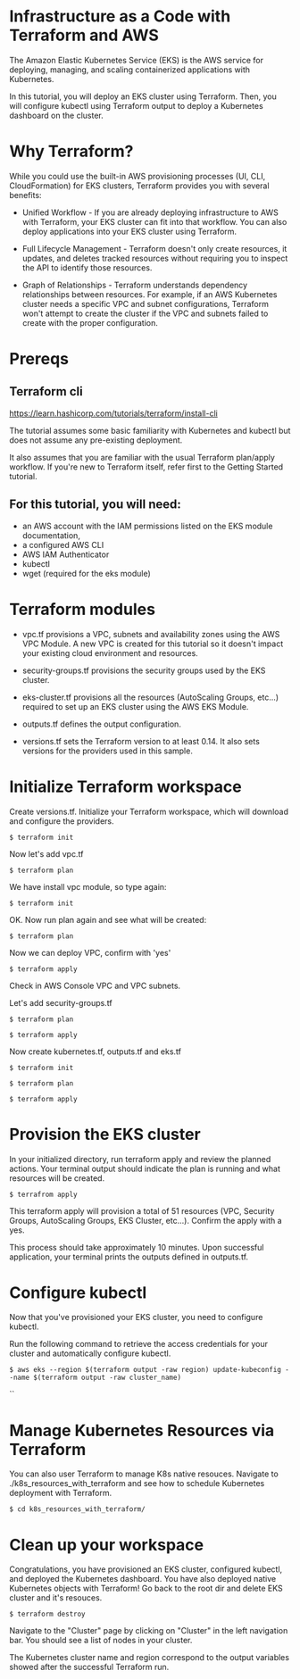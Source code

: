 # Infrastructure as a Code with Terraform and AWS

The Amazon Elastic Kubernetes Service (EKS) is the AWS service for deploying, managing, and scaling containerized applications with Kubernetes.

In this tutorial, you will deploy an EKS cluster using Terraform. Then, you will configure kubectl using Terraform output to deploy a Kubernetes dashboard on the cluster.


# Why Terraform?

While you could use the built-in AWS provisioning processes (UI, CLI, CloudFormation) for EKS clusters, Terraform provides you with several benefits:

- Unified Workflow - If you are already deploying infrastructure to AWS with Terraform, your EKS cluster can fit into that workflow. You can also deploy applications into your EKS cluster using Terraform.

- Full Lifecycle Management - Terraform doesn't only create resources, it updates, and deletes tracked resources without requiring you to inspect the API to identify those resources.

- Graph of Relationships - Terraform understands dependency relationships between resources. For example, if an AWS Kubernetes cluster needs a specific VPC and subnet configurations, Terraform won't attempt to create the cluster if the VPC and subnets failed to create with the proper configuration.


# Prereqs

## Terraform cli
https://learn.hashicorp.com/tutorials/terraform/install-cli

The tutorial assumes some basic familiarity with Kubernetes and kubectl but does not assume any pre-existing deployment.

It also assumes that you are familiar with the usual Terraform plan/apply workflow. If you're new to Terraform itself, refer first to the Getting Started tutorial.

## For this tutorial, you will need:

- an AWS account with the IAM permissions listed on the EKS module documentation,
- a configured AWS CLI
- AWS IAM Authenticator
- kubectl
- wget (required for the eks module)

# Terraform modules
- vpc.tf provisions a VPC, subnets and availability zones using the AWS VPC Module. A new VPC is created for this tutorial so it doesn't impact your existing cloud environment and resources.

- security-groups.tf provisions the security groups used by the EKS cluster.

- eks-cluster.tf provisions all the resources (AutoScaling Groups, etc...) required to set up an EKS cluster using the AWS EKS Module.

- outputs.tf defines the output configuration.

- versions.tf sets the Terraform version to at least 0.14. It also sets versions for the providers used in this sample.


# Initialize Terraform workspace

Create versions.tf.
Initialize your Terraform workspace, which will download and configure the providers.
```
$ terraform init
```
Now let's add vpc.tf

```
$ terraform plan
```

We have install vpc module, so type again:

```
$ terraform init
```

OK. Now run plan again and see what will be created:
```
$ terraform plan
```
Now we can deploy VPC, confirm with 'yes'
```
$ terraform apply
```

Check in AWS Console VPC and VPC subnets.

Let's add  security-groups.tf
```
$ terraform plan
```
```
$ terraform apply
```

Now create kubernetes.tf, outputs.tf and eks.tf
```
$ terraform init
```
```
$ terraform plan
```
```
$ terraform apply
```
# Provision the EKS cluster

In your initialized directory, run terraform apply and review the planned actions. Your terminal output should indicate the plan is running and what resources will be created.
```
$ terrafrom apply
```
This terraform apply will provision a total of 51 resources (VPC, Security Groups, AutoScaling Groups, EKS Cluster, etc...). Confirm the apply with a yes.

This process should take approximately 10 minutes. Upon successful application, your terminal prints the outputs defined in outputs.tf.


# Configure kubectl
Now that you've provisioned your EKS cluster, you need to configure kubectl.

Run the following command to retrieve the access credentials for your cluster and automatically configure kubectl.
```
$ aws eks --region $(terraform output -raw region) update-kubeconfig --name $(terraform output -raw cluster_name)
```
``

# Manage Kubernetes Resources via Terraform
You can also user Terraform to manage K8s native resouces. Navigate to ./k8s_resources_with_terraform and see how to schedule Kubernetes deployment with Terraform.
```
$ cd k8s_resources_with_terraform/
```

# Clean up your workspace
Congratulations, you have provisioned an EKS cluster, configured kubectl, and deployed the Kubernetes dashboard.
You have also deployed native Kubernetes objects with Terraform! Go back to the root dir and delete EKS cluster and it's resouces.
```
$ terraform destroy
```
Navigate to the "Cluster" page by clicking on "Cluster" in the left navigation bar. You should see a list of nodes in your cluster.

The Kubernetes cluster name and region correspond to the output variables showed after the successful Terraform run.



